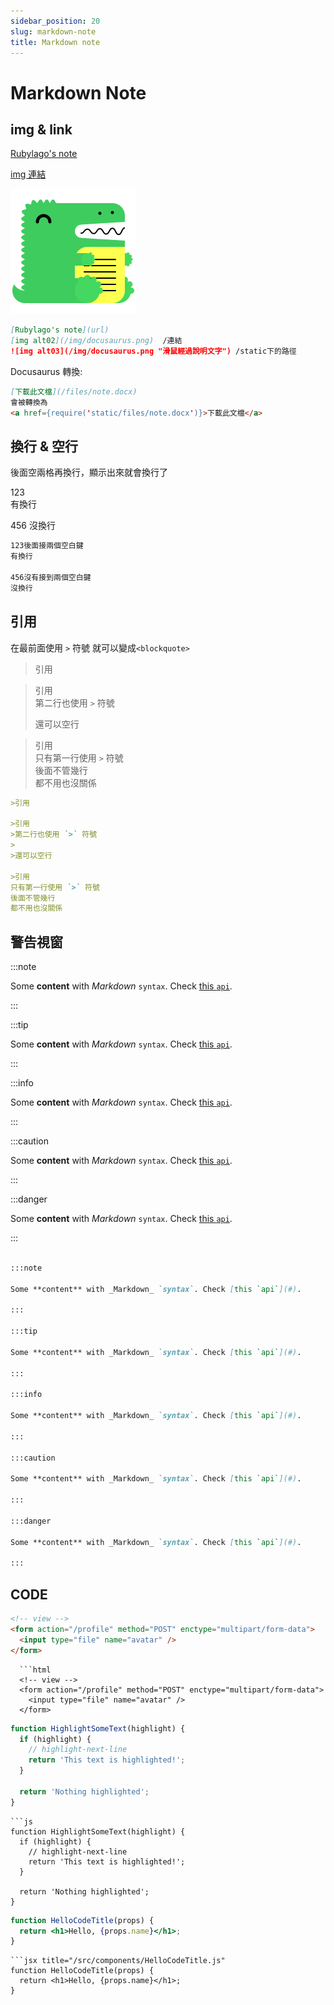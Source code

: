 ```yaml
---
sidebar_position: 20
slug: markdown-note
title: Markdown note
---
```


# Markdown Note

## img & link

[Rubylago's note](https://rubylago.github.io/my-note/)

[img 連結](https://d33wubrfki0l68.cloudfront.net/c088b7acfcf11100903c44fe44f2f2d7e0f30531/a52f4/zh-cn/img/docusaurus.svg)

![img 預覽](/img/docusaurus.png "小孔農")

```markdown
[Rubylago's note](url)
[img alt02](/img/docusaurus.png)  /連結
![img alt03](/img/docusaurus.png "滑鼠經過說明文字") /static下的路徑
```

Docusaurus 轉換:

```markdown
[下載此文檔](/files/note.docx)
會被轉換為
<a href={require('static/files/note.docx')}>下載此文檔</a>
```  


## 換行 & 空行

後面空兩格再換行，顯示出來就會換行了

123  
有換行

456
沒換行


```markdown
123後面接兩個空白鍵  
有換行

456沒有接到兩個空白鍵
沒換行

```

## 引用
在最前面使用 `>` 符號 就可以變成`<blockquote>`

>引用

>引用  
>第二行也使用 `>` 符號
>  
>還可以空行

>引用  
只有第一行使用 `>` 符號  
後面不管幾行  
都不用也沒關係

```markdown 
>引用

>引用  
>第二行也使用 `>` 符號
>
>還可以空行

>引用  
只有第一行使用 `>` 符號  
後面不管幾行  
都不用也沒關係

```

## 警告視窗

:::note

Some **content** with _Markdown_ `syntax`. Check [this `api`](#).

:::

:::tip

Some **content** with _Markdown_ `syntax`. Check [this `api`](#).

:::

:::info

Some **content** with _Markdown_ `syntax`. Check [this `api`](#).

:::

:::caution

Some **content** with _Markdown_ `syntax`. Check [this `api`](#).

:::

:::danger

Some **content** with _Markdown_ `syntax`. Check [this `api`](#).

:::

```markdown

:::note

Some **content** with _Markdown_ `syntax`. Check [this `api`](#).

:::

:::tip

Some **content** with _Markdown_ `syntax`. Check [this `api`](#).

:::

:::info

Some **content** with _Markdown_ `syntax`. Check [this `api`](#).

:::

:::caution

Some **content** with _Markdown_ `syntax`. Check [this `api`](#).

:::

:::danger

Some **content** with _Markdown_ `syntax`. Check [this `api`](#).

:::
```

## CODE

```html
<!-- view -->
<form action="/profile" method="POST" enctype="multipart/form-data">
  <input type="file" name="avatar" />
</form>
```

```
  ```html
  <!-- view -->
  <form action="/profile" method="POST" enctype="multipart/form-data">
    <input type="file" name="avatar" />
  </form>
  ```


```js
function HighlightSomeText(highlight) {
  if (highlight) {
    // highlight-next-line
    return 'This text is highlighted!';
  }

  return 'Nothing highlighted';
}
```

```
```js
function HighlightSomeText(highlight) {
  if (highlight) {
    // highlight-next-line
    return 'This text is highlighted!';
  }

  return 'Nothing highlighted';
}
```


```jsx title="/src/components/HelloCodeTitle.js"
function HelloCodeTitle(props) {
  return <h1>Hello, {props.name}</h1>;
}
```


```
```jsx title="/src/components/HelloCodeTitle.js"
function HelloCodeTitle(props) {
  return <h1>Hello, {props.name}</h1>;
}
```


